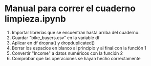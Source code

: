 # Manual para correr el cuaderno limpieza.ipynb
1. Importar librerías que se encuentran hasta arriba del cuaderno. 
2. Guardar "bike_buyers.csv" en la variable df
3. Aplicar en df dropna() y dropduplicated()
4. Borrar los espacios en blanco al principio y al final con la función 1
5. Convertir "Income" a datos numéricos con la función 2
6. Comprobar que las operaciones se hayan hecho correctamente